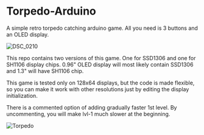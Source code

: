 # Torpedo-Arduino
A simple retro torpedo catching arduino game.
All you need is 3 buttons and an OLED display.

![DSC_0210](https://user-images.githubusercontent.com/35427514/104077564-eccaa000-5222-11eb-900e-08aedffa9aae.JPG)

This repo contains two versions of this game. One for SSD1306 and one for SH1106 display chips. 0.96" OLED display will most likely contain SSD1306 and 1.3" will have SH1106 chip.

This game is tested only on 128x64 displays, but the code is made flexible, so you can make it work with other resolutions just by editing the display initialization.

There is a commented option of adding gradually faster 1st level. By uncommenting, you will make lvl-1 much slower at the beginning.

![Torpedo](https://user-images.githubusercontent.com/35427514/104076600-374a1d80-521f-11eb-8158-39c1d88654b9.png)
